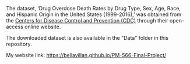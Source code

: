 The dataset, ‘Drug Overdose Death Rates by Drug Type, Sex, Age, Race, and Hispanic Origin in the United States (1999-2016),’ was obtained from the [Centers for Disease Control and Prevention (CDC)](https://data.cdc.gov/NCHS/NCHS-Drug-Poisoning-Mortality-by-State-United-Stat/xbxb-epbu/about_data) through their open-access online website.

The downloaded dataset is also available in the "Data" folder in this repository. 

My website link: https://bellavillan.github.io/PM-566-Final-Project/
